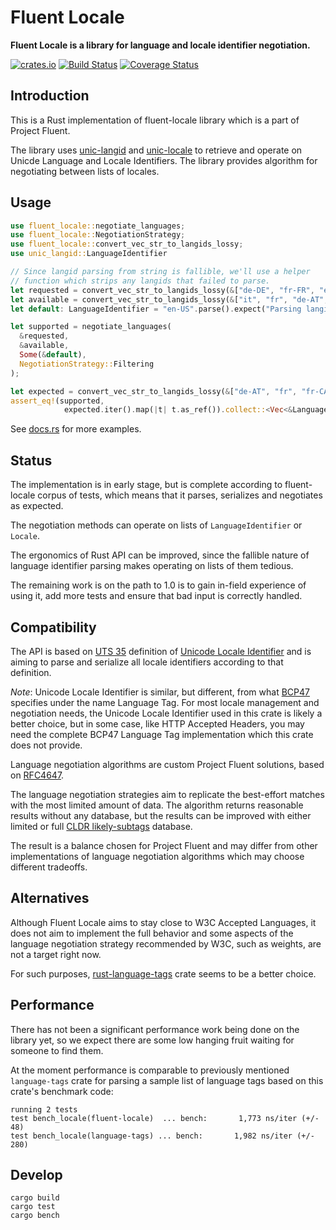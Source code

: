 # Fluent Locale

**Fluent Locale is a library for language and locale identifier negotiation.**

[![crates.io](http://meritbadge.herokuapp.com/fluent-locale)](https://crates.io/crates/fluent-locale)
[![Build Status](https://travis-ci.org/projectfluent/fluent-locale-rs.svg?branch=master)](https://travis-ci.org/projectfluent/fluent-locale-rs)
[![Coverage Status](https://coveralls.io/repos/github/projectfluent/fluent-locale-rs/badge.svg?branch=master)](https://coveralls.io/github/projectfluent/fluent-locale-rs?branch=master)

Introduction
------------

This is a Rust implementation of fluent-locale library which is a part of Project Fluent.

The library uses [unic-langid](https://github.com/zbraniecki/unic-locale) and [unic-locale](https://github.com/zbraniecki/unic-locale) to retrieve and operate on Unicde Language and Locale Identifiers.
The library provides algorithm for negotiating between lists of locales.

Usage
-----

```rust
use fluent_locale::negotiate_languages;
use fluent_locale::NegotiationStrategy;
use fluent_locale::convert_vec_str_to_langids_lossy;
use unic_langid::LanguageIdentifier

// Since langid parsing from string is fallible, we'll use a helper
// function which strips any langids that failed to parse.
let requested = convert_vec_str_to_langids_lossy(&["de-DE", "fr-FR", "en-US"]);
let available = convert_vec_str_to_langids_lossy(&["it", "fr", "de-AT", "fr-CA", "en-US"]);
let default: LanguageIdentifier = "en-US".parse().expect("Parsing langid failed.");

let supported = negotiate_languages(
  &requested,
  &available,
  Some(&default),
  NegotiationStrategy::Filtering
);

let expected = convert_vec_str_to_langids_lossy(&["de-AT", "fr", "fr-CA", "en-US"]);
assert_eq!(supported,
            expected.iter().map(|t| t.as_ref()).collect::<Vec<&LanguageIdentifier>>());
```

See [docs.rs][] for more examples.

[docs.rs]: https://docs.rs/fluent-locale/

Status
------

The implementation is in early stage, but is complete according to fluent-locale
corpus of tests, which means that it parses, serializes and negotiates as expected.

The negotiation methods can operate on lists of `LanguageIdentifier` or `Locale`.

The ergonomics of Rust API can be improved, since the fallible nature of language identifier
parsing makes operating on lists of them tedious.

The remaining work is on the path to 1.0 is to gain in-field experience of using it,
add more tests and ensure that bad input is correctly handled.

Compatibility
-------------

The API is based on [UTS 35][] definition of [Unicode Locale Identifier][] and is aiming to
parse and serialize all locale identifiers according to that definition.

*Note*: Unicode Locale Identifier is similar, but different, from what [BCP47][] specifies under
the name Language Tag.
For most locale management and negotiation needs, the Unicode Locale Identifier used in this crate is likely a better choice,
but in some case, like HTTP Accepted Headers, you may need the complete BCP47 Language Tag implementation which
this crate does not provide.

Language negotiation algorithms are custom Project Fluent solutions,
based on [RFC4647][].

The language negotiation strategies aim to replicate the best-effort matches with
the most limited amount of data. The algorithm returns reasonable
results without any database, but the results can be improved with either limited
or full [CLDR likely-subtags][] database.

The result is a balance chosen for Project Fluent and may differ from other
implementations of language negotiation algorithms which may choose different
tradeoffs.

[BCP47]: https://tools.ietf.org/html/bcp47
[Intl.Locale]: https://github.com/tc39/proposal-intl-locale
[RFC6067]: https://www.ietf.org/rfc/rfc6067.txt
[UTS 35]: http://www.unicode.org/reports/tr35/#Locale_Extension_Key_and_Type_Data
[RFC4647]: https://tools.ietf.org/html/rfc4647
[CLDR likely-subtags]: http://www.unicode.org/cldr/charts/latest/supplemental/likely_subtags.html
[Unicode Locale Identifier]: (http://unicode.org/reports/tr35/#Identifiers)

Alternatives
------------

Although Fluent Locale aims to stay close to W3C Accepted Languages, it does not aim
to implement the full behavior and some aspects of the language negotiation strategy
recommended by W3C, such as weights, are not a target right now.

For such purposes, [rust-language-tags][] crate seems to be a better choice.

[rust-language-tags]: https://github.com/pyfisch/rust-language-tags

Performance
-----------

There has not been a significant performance work being done on the library yet,
so we expect there are some low hanging fruit waiting for someone to find them.

At the moment performance is comparable to previously mentioned `language-tags` crate
for parsing a sample list of language tags based on this crate's benchmark code:


    running 2 tests
    test bench_locale(fluent-locale)  ... bench:       1,773 ns/iter (+/- 48)
    test bench_locale(language-tags) ... bench:       1,982 ns/iter (+/- 280)


Develop
-------

    cargo build
    cargo test
    cargo bench


